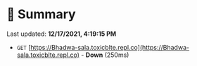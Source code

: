 # 📖 Summary
Last updated: **12/17/2021, 4:19:15 PM**

- `GET` [https://Bhadwa-sala.toxicblte.repl.co](https://Bhadwa-sala.toxicblte.repl.co) - **Down** (250ms)
